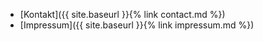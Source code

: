 * [Kontakt]({{ site.baseurl }}{% link contact.md %})
* [Impressum]({{ site.baseurl }}{% link impressum.md %})
